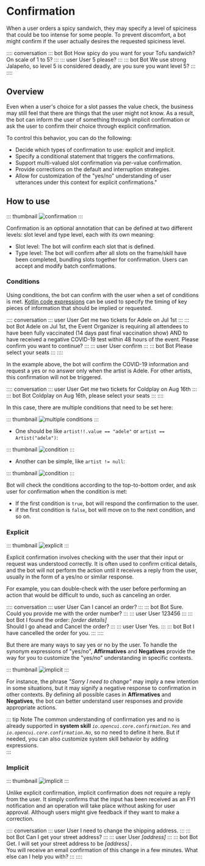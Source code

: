 # Confirmation
When a user orders a spicy sandwich, they may specify a level of spiciness that could be too intense for some people. To prevent discomfort, a bot might confirm if the user actually desires the requested spiciness level.

:::: conversation
::: bot Bot
How spicy do you want for your Tofu sandwich? On scale of 1 to 5?
:::
::: user User
5 please?
:::
::: bot Bot
We use strong Jalapeño, so level 5 is considered deadly, are you sure you want level 5?
:::
::::


## Overview
Even when a user's choice for a slot passes the value check, the business may still feel that there are things that the user might not know. As a result, the bot can inform the user of something through implicit confirmation or ask the user to confirm their choice through explicit confirmation.

To control this behavior, you can do the following:
- Decide which types of confirmation to use: explicit and implicit.
- Specify a conditional statement that triggers the confirmations.
- Support multi-valued slot confirmation via per-value confirmation.
- Provide corrections on the default and interruption strategies.
- Allow for customization of the "yes/no" understanding of user utterances under this context for explicit confirmations."

## How to use

::: thumbnail
![confirmation](/images/annotation/confirmation/confirmation.png)
:::

Confirmation is an optional annotation that can be defined at two different levels: slot level and type level, each with its own meaning:

- Slot level: The bot will confirm each slot that is defined.
- Type level: The bot will confirm after all slots on the frame/skill have been completed, bundling slots together for confirmation. Users can accept and modify batch confirmations.

### Conditions
Using conditions, the bot can confirm with the user when a set of conditions is met. [Kotlin code expressions](kotlinexpression.md) can be used to specify the timing of key pieces of information that should be implied or requested.

:::: conversation
::: user User
Get me two tickets for Adele on Jul 1st
:::
::: bot Bot
Adele on Jul 1st, the Event Organizer is requiring all attendees to have been fully vaccinated (14 days past final vaccination show) AND to have received a negative COVID-19 test within 48 hours of the event. Please confirm you want to continue?
:::
::: user User
confirm
:::
::: bot Bot
Please select your seats
:::
::::

In the example above, the bot will confirm the COVID-19 information and request a yes or no answer only when the artist is Adele. For other artists, this confirmation will not be triggered.

:::: conversation
::: user User
Get me two tickets for Coldplay on Aug 16th
:::
::: bot Bot
Coldplay on Aug 16th, please select your seats
:::
::::

In this case, there are multiple conditions that need to be set here:

::: thumbnail
![multiple conditions](/images/annotation/confirmation/confirmation_table.png)
:::
 
- One should be like `artist!!.value == "adele"` or `artist == Artist("adele")`:

::: thumbnail
![condition](/images/annotation/confirmation/condition_1.png)
:::

- Another can be simple, like `artist != null`:

::: thumbnail
![condition](/images/annotation/confirmation/condition_2.png)
:::

Bot will check the conditions according to the top-to-bottom order, and ask user for confirmation when the condition is met:  
- If the first condition is `true`, bot will respond the confirmation to the user.
- if the first condition is `false`, bot will move on to the next condition, and so on.


### Explicit 

::: thumbnail
![explicit](/images/annotation/confirmation/confirmation_condition_explicit.png)
:::

Explicit confirmation involves checking with the user that their input or request was understood correctly. It is often used to confirm critical details, and the bot will not perform the action until it receives a reply from the user, usually in the form of a yes/no or similar response.

For example, you can double-check with the user before performing an action that would be difficult to undo, such as canceling an order.

:::: conversation
::: user User
Can I cancel an order?
:::
::: bot Bot
Sure. Could you provide me with the order number?
:::
::: user User
123456
:::
::: bot Bot
I found the order: *[order details]* <br>Should I go ahead and Cancel the order?
:::
::: user User
Yes.
:::
::: bot Bot
I have cancelled the order for you. 
:::
::::

But there are many ways to say yes or no by the user. To handle the synonym expressions of "yes/no", **Affirmatives** and **Negatives** provide the way for you to customize the "yes/no" understanding in specific contexts. 

::: thumbnail
![implicit](/images/annotation/confirmation/confirmation_expression.png)
:::

For instance, the phrase *"Sorry I need to change"* may imply a new intention in some situations, but it may signify a negative response to confirmation in other contexts. By defining all possible cases in **Affirmatives** and **Negatives**, the bot can better understand user responses and provide appropriate actions.

::: tip Note
The common understanding of confirmation yes and no is already supported in **system skill** *`io.opencui.core.confirmation.Yes`* and *`io.opencui.core.confirmation.No`*, so no need to define it here. But if needed, you can also customize system skill behavior by adding expressions.  
:::

### Implicit
::: thumbnail
![implicit](/images/annotation/confirmation/confirmation_condition_implicit.png)
:::

Unlike explicit confirmation, implicit confirmation does not require a reply from the user. It simply confirms that the input has been received as an FYI notification and an operation will take place without asking for user approval. Although users might give feedback if they want to make a correction.

:::: conversation
::: user User
I need to change the shipping address.
:::
::: bot Bot
Can I get your street address?
:::
::: user User
*[address]*
:::
::: bot Bot
Get. I will set your street address to be *[address]* . <br>You will receive an email confirmation of this change in a few minutes. What else can I help you with?
:::
::::

